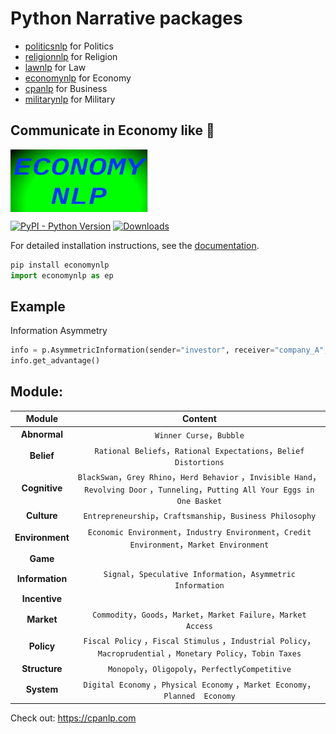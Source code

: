 # Python Narrative packages
- [politicsnlp](https://pypi.org/project/politicsnlp/) for Politics
- [religionnlp](https://pypi.org/project/religionnlp/) for Religion
- [lawnlp](https://pypi.org/project/lawnlp/) for Law
- [economynlp](https://pypi.org/project/economynlp/) for Economy
- [cpanlp](https://pypi.org/project/cpanlp/) for Business
- [militarynlp](https://pypi.org/project/militarynlp/) for Military

## Communicate in Economy like 🤖️
  

<img src="https://raw.githubusercontent.com/python-narrative/economynlp/main/economynlp.jpg" width = "220" height = "100" alt="logo" align=center />

<br/>

[![PyPI - Python Version](https://img.shields.io/static/v1?label=pypi&message=v0.0.12&color=blue)](https://pypi.org/project/economynlp/)
[![Downloads](https://static.pepy.tech/badge/economynlp/week)](https://pepy.tech/project/economynlp)

For detailed installation instructions, see the [documentation](https://economynlp.com/documentation).
```python
pip install economynlp
import economynlp as ep
```

## Example

Information Asymmetry
```python
info = p.AsymmetricInformation(sender="investor", receiver="company_A", message="I am very interested in investing in your business", hidden_information="I have a limited budget")
info.get_advantage()
```

## Module:

|  Module   | Content  |
|  :----:  | :----:  |
| **Abnormal**  | `Winner Curse`，`Bubble`|
| **Belief**  | `Rational Beliefs`，`Rational Expectations`，`Belief Distortions`|
| **Cognitive**  | `BlackSwan`，`Grey Rhino`，`Herd Behavior` ，`Invisible Hand`，`Revolving Door` ，`Tunneling`，`Putting All Your Eggs in One Basket` |
| **Culture**  | `Entrepreneurship`，`Craftsmanship`，`Business Philosophy` |
| **Environment**  | `Economic Environment`，`Industry Environment`，`Credit Environment`，`Market Environment`|
| **Game**  | |
| **Information**  | `Signal`，`Speculative Information`，`Asymmetric Information` |
| **Incentive**  |   |
| **Market**  | `Commodity`，`Goods`，`Market`，`Market Failure`，`Market Access`|
| **Policy** |  `Fiscal Policy` ，`Fiscal Stimulus` ，`Industrial Policy`，`Macroprudential` ，`Monetary Policy`，`Tobin Taxes`|
| **Structure**  | `Monopoly`，`Oligopoly`，`PerfectlyCompetitive`|
| **System** |  `Digital Economy` ，`Physical Economy` ，`Market Economy`，`Planned  Economy` |


Check out: https://cpanlp.com